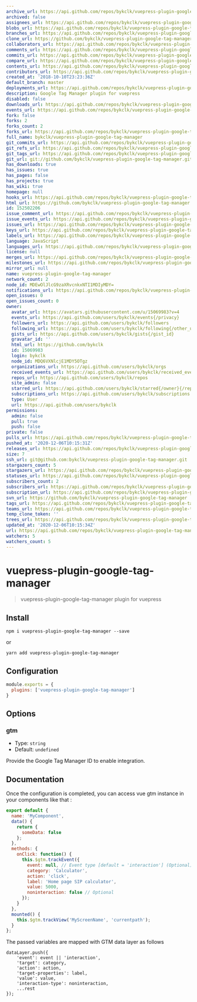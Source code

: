 ```yaml
---
archive_url: https://api.github.com/repos/bykclk/vuepress-plugin-google-tag-manager/{archive_format}{/ref}
archived: false
assignees_url: https://api.github.com/repos/bykclk/vuepress-plugin-google-tag-manager/assignees{/user}
blobs_url: https://api.github.com/repos/bykclk/vuepress-plugin-google-tag-manager/git/blobs{/sha}
branches_url: https://api.github.com/repos/bykclk/vuepress-plugin-google-tag-manager/branches{/branch}
clone_url: https://github.com/bykclk/vuepress-plugin-google-tag-manager.git
collaborators_url: https://api.github.com/repos/bykclk/vuepress-plugin-google-tag-manager/collaborators{/collaborator}
comments_url: https://api.github.com/repos/bykclk/vuepress-plugin-google-tag-manager/comments{/number}
commits_url: https://api.github.com/repos/bykclk/vuepress-plugin-google-tag-manager/commits{/sha}
compare_url: https://api.github.com/repos/bykclk/vuepress-plugin-google-tag-manager/compare/{base}...{head}
contents_url: https://api.github.com/repos/bykclk/vuepress-plugin-google-tag-manager/contents/{+path}
contributors_url: https://api.github.com/repos/bykclk/vuepress-plugin-google-tag-manager/contributors
created_at: '2018-10-10T23:23:36Z'
default_branch: master
deployments_url: https://api.github.com/repos/bykclk/vuepress-plugin-google-tag-manager/deployments
description: Google Tag Manager plugin for vuepress
disabled: false
downloads_url: https://api.github.com/repos/bykclk/vuepress-plugin-google-tag-manager/downloads
events_url: https://api.github.com/repos/bykclk/vuepress-plugin-google-tag-manager/events
fork: false
forks: 2
forks_count: 2
forks_url: https://api.github.com/repos/bykclk/vuepress-plugin-google-tag-manager/forks
full_name: bykclk/vuepress-plugin-google-tag-manager
git_commits_url: https://api.github.com/repos/bykclk/vuepress-plugin-google-tag-manager/git/commits{/sha}
git_refs_url: https://api.github.com/repos/bykclk/vuepress-plugin-google-tag-manager/git/refs{/sha}
git_tags_url: https://api.github.com/repos/bykclk/vuepress-plugin-google-tag-manager/git/tags{/sha}
git_url: git://github.com/bykclk/vuepress-plugin-google-tag-manager.git
has_downloads: true
has_issues: true
has_pages: false
has_projects: true
has_wiki: true
homepage: null
hooks_url: https://api.github.com/repos/bykclk/vuepress-plugin-google-tag-manager/hooks
html_url: https://github.com/bykclk/vuepress-plugin-google-tag-manager
id: 152502206
issue_comment_url: https://api.github.com/repos/bykclk/vuepress-plugin-google-tag-manager/issues/comments{/number}
issue_events_url: https://api.github.com/repos/bykclk/vuepress-plugin-google-tag-manager/issues/events{/number}
issues_url: https://api.github.com/repos/bykclk/vuepress-plugin-google-tag-manager/issues{/number}
keys_url: https://api.github.com/repos/bykclk/vuepress-plugin-google-tag-manager/keys{/key_id}
labels_url: https://api.github.com/repos/bykclk/vuepress-plugin-google-tag-manager/labels{/name}
language: JavaScript
languages_url: https://api.github.com/repos/bykclk/vuepress-plugin-google-tag-manager/languages
license: null
merges_url: https://api.github.com/repos/bykclk/vuepress-plugin-google-tag-manager/merges
milestones_url: https://api.github.com/repos/bykclk/vuepress-plugin-google-tag-manager/milestones{/number}
mirror_url: null
name: vuepress-plugin-google-tag-manager
network_count: 2
node_id: MDEwOlJlcG9zaXRvcnkxNTI1MDIyMDY=
notifications_url: https://api.github.com/repos/bykclk/vuepress-plugin-google-tag-manager/notifications{?since,all,participating}
open_issues: 0
open_issues_count: 0
owner:
  avatar_url: https://avatars.githubusercontent.com/u/15069983?v=4
  events_url: https://api.github.com/users/bykclk/events{/privacy}
  followers_url: https://api.github.com/users/bykclk/followers
  following_url: https://api.github.com/users/bykclk/following{/other_user}
  gists_url: https://api.github.com/users/bykclk/gists{/gist_id}
  gravatar_id: ''
  html_url: https://github.com/bykclk
  id: 15069983
  login: bykclk
  node_id: MDQ6VXNlcjE1MDY5OTgz
  organizations_url: https://api.github.com/users/bykclk/orgs
  received_events_url: https://api.github.com/users/bykclk/received_events
  repos_url: https://api.github.com/users/bykclk/repos
  site_admin: false
  starred_url: https://api.github.com/users/bykclk/starred{/owner}{/repo}
  subscriptions_url: https://api.github.com/users/bykclk/subscriptions
  type: User
  url: https://api.github.com/users/bykclk
permissions:
  admin: false
  pull: true
  push: false
private: false
pulls_url: https://api.github.com/repos/bykclk/vuepress-plugin-google-tag-manager/pulls{/number}
pushed_at: '2020-12-06T10:15:31Z'
releases_url: https://api.github.com/repos/bykclk/vuepress-plugin-google-tag-manager/releases{/id}
size: 7
ssh_url: git@github.com:bykclk/vuepress-plugin-google-tag-manager.git
stargazers_count: 5
stargazers_url: https://api.github.com/repos/bykclk/vuepress-plugin-google-tag-manager/stargazers
statuses_url: https://api.github.com/repos/bykclk/vuepress-plugin-google-tag-manager/statuses/{sha}
subscribers_count: 2
subscribers_url: https://api.github.com/repos/bykclk/vuepress-plugin-google-tag-manager/subscribers
subscription_url: https://api.github.com/repos/bykclk/vuepress-plugin-google-tag-manager/subscription
svn_url: https://github.com/bykclk/vuepress-plugin-google-tag-manager
tags_url: https://api.github.com/repos/bykclk/vuepress-plugin-google-tag-manager/tags
teams_url: https://api.github.com/repos/bykclk/vuepress-plugin-google-tag-manager/teams
temp_clone_token: ''
trees_url: https://api.github.com/repos/bykclk/vuepress-plugin-google-tag-manager/git/trees{/sha}
updated_at: '2020-12-06T10:15:34Z'
url: https://api.github.com/repos/bykclk/vuepress-plugin-google-tag-manager
watchers: 5
watchers_count: 5
---
```


# vuepress-plugin-google-tag-manager

> vuepress-plugin-google-tag-manager plugin for vuepress

## Install

```
npm i vuepress-plugin-google-tag-manager --save
```
or
```
yarn add vuepress-plugin-google-tag-manager
```

## Configuration

```javascript
module.exports = {
  plugins: ['vuepress-plugin-google-tag-manager'] 
}
```

## Options

### gtm

- Type: `string`
- Default: `undefined`

Provide the Google Tag Manager ID to enable integration.

## Documentation

Once the configuration is completed, you can access vue gtm instance in your components like that :

```javascript
export default {
  name: 'MyComponent',
  data() {
    return {
      someData: false
    };
  },
  methods: {
    onClick: function() {
      this.$gtm.trackEvent({
        event: null, // Event type [default = 'interaction'] (Optional)
        category: 'Calculator',
        action: 'click',
        label: 'Home page SIP calculator',
        value: 5000,
        noninteraction: false // Optional
      });
    }
  },
  mounted() {
    this.$gtm.trackView('MyScreenName', 'currentpath');
  }
};
```

The passed variables are mapped with GTM data layer as follows

```
dataLayer.push({
	'event': event || 'interaction',
	'target': category,
	'action': action,
	'target-properties': label,
	'value': value,
	'interaction-type': noninteraction,
	...rest
});
```